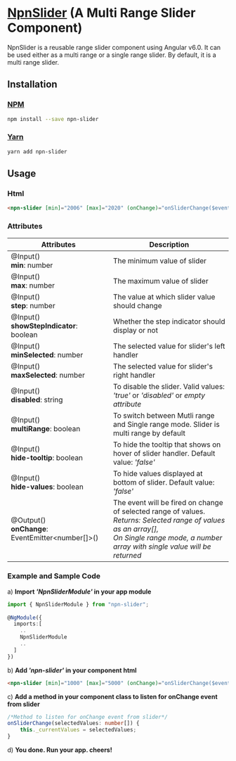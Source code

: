 # [NpnSlider](https://npnm.github.io/NpnSlider/) (A Multi Range Slider Component)

NpnSlider is a reusable range slider component using Angular v6.0. It can be used either as a multi range or a single range slider. By default, it is a multi range slider.

## Installation
### [NPM](https://www.npmjs.com/package/npn-slider)
```sh
npm install --save npn-slider
```
### [Yarn](https://yarnpkg.com/en/package/npn-slider)
```sh
yarn add npn-slider
```
## Usage
### Html
```html
<npn-slider [min]="2006" [max]="2020" (onChange)="onSliderChange($event)"></npn-slider>
```
### Attributes
Attributes | Description
-----------|------------
@Input() <br> **min**: number | The minimum value of slider
@Input() <br> **max**: number | The maximum value of slider
@Input() <br> **step**: number | The value at which slider value should change
@Input() <br> **showStepIndicator**: boolean | Whether the step indicator should display or not
@Input() <br> **minSelected**: number | The selected value for slider's left handler
@Input() <br> **maxSelected**: number | The selected value for slider's right handler
@Input() <br> **disabled**: string | To disable the slider. Valid values: _'true'_ or _'disabled'_ or _empty attribute_
@Input() <br> **multiRange**: boolean | To switch between Mutli range and Single range mode. Slider is multi range by default
@Input() <br> **hide-tooltip**: boolean | To hide the tooltip that shows on hover of slider handler. Default value: _'false'_
@Input() <br> **hide-values**: boolean | To hide values displayed at bottom of slider. Default value: _'false'_
@Output() <br> **onChange**: EventEmitter<number[]>() | The event will be fired on change of selected range of values.<br>_Returns: Selected range of values as an array[],_ <br>_On Single range mode, a number array with single value will be returned_

### Example and Sample Code
a) **Import _'NpnSliderModule'_ in your app module**
```ts
import { NpnSliderModule } from "npn-slider";
  
@NgModule({
  imports:[
    ..
    NpnSliderModule
    ..
  ]
})
``` 
b) **Add _'npn-slider'_ in your component html**
```html
<npn-slider [min]="1000" [max]="5000" (onChange)="onSliderChange($event)" [step]="500" [showStepIndicator]="true"></npn-slider>
```
c) **Add a method in your component class to listen for onChange event from slider** 
```ts
/*Method to listen for onChange event from slider*/
onSliderChange(selectedValues: number[]) {
    this._currentValues = selectedValues;
}
```
d) **You done. Run your app. cheers!**
